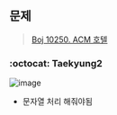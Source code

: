 ## 문제
> [Boj 10250. ACM 호텔](https://www.acmicpc.net/problem/10250)


### :octocat: Taekyung2
![image](https://user-images.githubusercontent.com/37056992/91628086-6b9f0900-e9f7-11ea-87b4-be6a663654b6.png)

- 문자열 처리 해줘야됨 